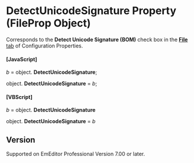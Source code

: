 # DetectUnicodeSignature Property (FileProp Object)

Corresponds to the **Detect Unicode Signature (BOM)** check box in the [**File** tab](../../dlg/properties/file/index) of Configuration Properties.

#### \[JavaScript\]

_b_ =
object. **DetectUnicodeSignature**;

object. **DetectUnicodeSignature** = _b_;

#### \[VBScript\]

_b_ =
object. **DetectUnicodeSignature**

object. **DetectUnicodeSignature** = _b_

## Version

Supported on EmEditor Professional Version 7.00 or later.
